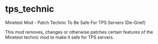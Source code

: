# tps_technic
Minetest Mod - Patch Technic To Be Safe For TPS Servers (De-Grief)

This mod removes, changes or otherwise patches certain features of the Minetest technic mod to make it safe for TPS servers.
